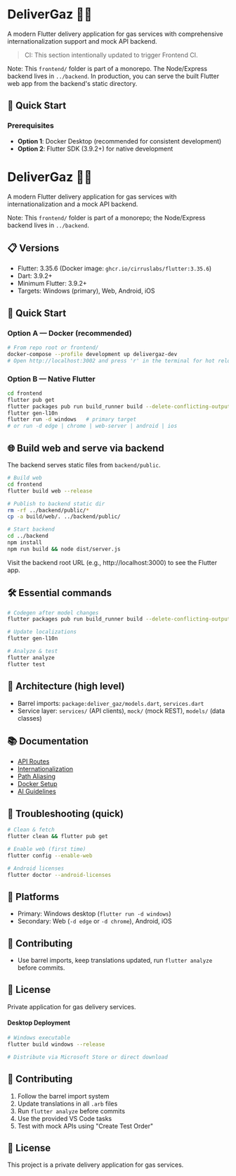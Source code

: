 # DeliverGaz 🚚⛽

A modern Flutter delivery application for gas services with comprehensive internationalization support and mock API backend.

> CI: This section intentionally updated to trigger Frontend CI.

Note: This `frontend/` folder is part of a monorepo. The Node/Express backend lives in `../backend`. In production, you can serve the built Flutter web app from the backend's static directory.

## 🚀 Quick Start

### Prerequisites
- **Option 1**: Docker Desktop (recommended for consistent development)
- **Option 2**: Flutter SDK (3.9.2+) for native development
# DeliverGaz 🚚⛽

A modern Flutter delivery application for gas services with internationalization and a mock API backend.

Note: This `frontend/` folder is part of a monorepo; the Node/Express backend lives in `../backend`.

## 📋 Versions

- Flutter: 3.35.6 (Docker image: `ghcr.io/cirruslabs/flutter:3.35.6`)
- Dart: 3.9.2+
- Minimum Flutter: 3.9.2+
- Targets: Windows (primary), Web, Android, iOS

## 🚀 Quick Start

### Option A — Docker (recommended)

```bash
# From repo root or frontend/
docker-compose --profile development up delivergaz-dev
# Open http://localhost:3002 and press 'r' in the terminal for hot reload
```

### Option B — Native Flutter

```bash
cd frontend
flutter pub get
flutter packages pub run build_runner build --delete-conflicting-outputs
flutter gen-l10n
flutter run -d windows   # primary target
# or run -d edge | chrome | web-server | android | ios
```

## 🌐 Build web and serve via backend

The backend serves static files from `backend/public`.

```bash
# Build web
cd frontend
flutter build web --release

# Publish to backend static dir
rm -rf ../backend/public/*
cp -a build/web/. ../backend/public/

# Start backend
cd ../backend
npm install
npm run build && node dist/server.js
```

Visit the backend root URL (e.g., http://localhost:3000) to see the Flutter app.

## 🛠️ Essential commands

```bash
# Codegen after model changes
flutter packages pub run build_runner build --delete-conflicting-outputs

# Update localizations
flutter gen-l10n

# Analyze & test
flutter analyze
flutter test
```

## 📁 Architecture (high level)

- Barrel imports: `package:deliver_gaz/models.dart`, `services.dart`
- Service layer: `services/` (API clients), `mock/` (mock REST), `models/` (data classes)

## 📚 Documentation

- [API Routes](API_ROUTES.md)
- [Internationalization](INTERNATIONALIZATION.md)
- [Path Aliasing](PATH_ALIASING.md)
- [Docker Setup](DOCKER.md)
- [AI Guidelines](../.github/copilot-instructions.md)

## 🔧 Troubleshooting (quick)

```bash
# Clean & fetch
flutter clean && flutter pub get

# Enable web (first time)
flutter config --enable-web

# Android licenses
flutter doctor --android-licenses
```

## 🎯 Platforms

- Primary: Windows desktop (`flutter run -d windows`)
- Secondary: Web (`-d edge` or `-d chrome`), Android, iOS

## 🤝 Contributing

- Use barrel imports, keep translations updated, run `flutter analyze` before commits.

## 📄 License

Private application for gas delivery services.

#### Desktop Deployment
```bash
# Windows executable
flutter build windows --release

# Distribute via Microsoft Store or direct download
```

## 🤝 Contributing

1. Follow the barrel import system
2. Update translations in all `.arb` files
3. Run `flutter analyze` before commits
4. Use the provided VS Code tasks
5. Test with mock APIs using "Create Test Order"

## 📄 License

This project is a private delivery application for gas services.
